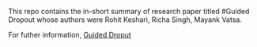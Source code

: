 This repo contains the in-short summary of research paper titled #Guided Dropout 
whose authors were Rohit Keshari, Richa Singh, Mayank Vatsa. 

For futher information,
[Guided Droput](https://arxiv.org/pdf/1812.03965.pdf)
